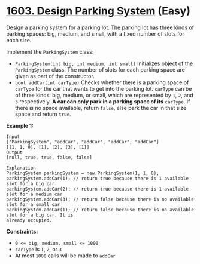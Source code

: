 # [1603. Design Parking System][link] (Easy)

[link]: https://leetcode.com/problems/design-parking-system/

Design a parking system for a parking lot. The parking lot has three kinds of parking spaces: big,
medium, and small, with a fixed number of slots for each size.

Implement the `ParkingSystem` class:

- `ParkingSystem(int big, int medium, int small)` Initializes object of the `ParkingSystem` class.
The number of slots for each parking space are given as part of the constructor.
- `bool addCar(int carType)` Checks whether there is a parking space of `carType` for the car that
wants to get into the parking lot. `carType` can be of three kinds: big, medium, or small, which are
represented by `1`, `2`, and `3` respectively. **A car can only park in a parking space of its**
`carType`. If there is no space available, return `false`, else park the car in that size space and
return `true`.

**Example 1:**

```
Input
["ParkingSystem", "addCar", "addCar", "addCar", "addCar"]
[[1, 1, 0], [1], [2], [3], [1]]
Output
[null, true, true, false, false]

Explanation
ParkingSystem parkingSystem = new ParkingSystem(1, 1, 0);
parkingSystem.addCar(1); // return true because there is 1 available slot for a big car
parkingSystem.addCar(2); // return true because there is 1 available slot for a medium car
parkingSystem.addCar(3); // return false because there is no available slot for a small car
parkingSystem.addCar(1); // return false because there is no available slot for a big car. It is
already occupied.
```

**Constraints:**

- `0 <= big, medium, small <= 1000`
- `carType` is `1`, `2`, or `3`
- At most `1000` calls will be made to `addCar`
